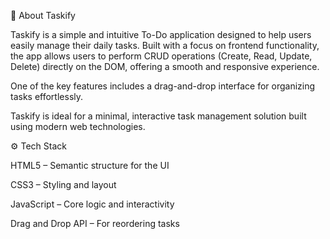 📝 About Taskify

Taskify is a simple and intuitive To-Do application designed to help users easily manage their daily tasks. Built with a focus on frontend functionality, the app allows users to perform CRUD operations (Create, Read, Update, Delete) directly on the DOM, offering a smooth and responsive experience. 

One of the key features includes a drag-and-drop interface for organizing tasks effortlessly.

Taskify is ideal for a minimal, interactive task management solution built using modern web technologies.


⚙️ Tech Stack


HTML5 – Semantic structure for the UI


CSS3 – Styling and layout


JavaScript  – Core logic and interactivity


Drag and Drop API – For reordering tasks

